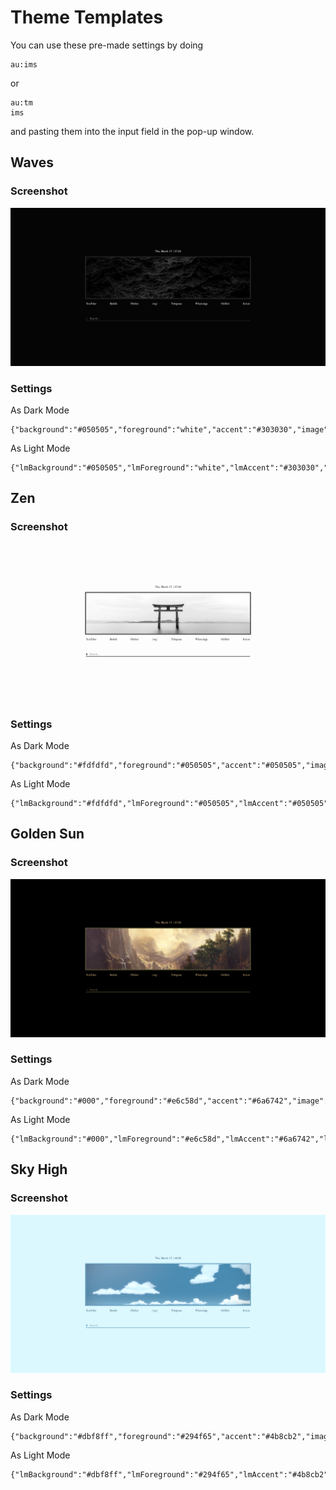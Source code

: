 # Theme Templates

You can use these pre-made settings by doing

    au:ims

or

    au:tm
    ims

and pasting them into the input field in the pop-up window.

## Waves

### Screenshot

![Waves](/Docs/Templates/waves.png)

### Settings

As Dark Mode

    {"background":"#050505","foreground":"white","accent":"#303030","image":"https://i.redd.it/0lqeqpk5dyn81.jpg"}

As Light Mode

    {"lmBackground":"#050505","lmForeground":"white","lmAccent":"#303030","lmImage":"https://i.redd.it/0lqeqpk5dyn81.jpg"}

## Zen

### Screenshot

![Zen](/Docs/Templates/zen.png)

### Settings

As Dark Mode

    {"background":"#fdfdfd","foreground":"#050505","accent":"#050505","image":"https://i.redd.it/unh0bil5dyn81.jpg"}

As Light Mode

    {"lmBackground":"#fdfdfd","lmForeground":"#050505","lmAccent":"#050505","lmImage":"https://i.redd.it/unh0bil5dyn81.jpg"}

## Golden Sun

### Screenshot

![Golden Sun](/Docs/Templates/goldensun.png)

### Settings

As Dark Mode

    {"background":"#000","foreground":"#e6c58d","accent":"#6a6742","image":"https://i.redd.it/yxz3zpk5dyn81.jpg"}

As Light Mode

    {"lmBackground":"#000","lmForeground":"#e6c58d","lmAccent":"#6a6742","lmImage":"https://i.redd.it/yxz3zpk5dyn81.jpg"}

## Sky High

### Screenshot

![Sky High](/Docs/Templates/skyhigh.png)

### Settings

As Dark Mode

    {"background":"#dbf8ff","foreground":"#294f65","accent":"#4b8cb2","image":"https://i.redd.it/dprwiqk5dyn81.png"}

As Light Mode

    {"lmBackground":"#dbf8ff","lmForeground":"#294f65","lmAccent":"#4b8cb2","lmImage":"https://i.redd.it/dprwiqk5dyn81.png"}